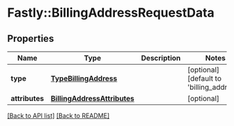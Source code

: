 # Fastly::BillingAddressRequestData

## Properties

| Name | Type | Description | Notes |
| ---- | ---- | ----------- | ----- |
| **type** | [**TypeBillingAddress**](TypeBillingAddress.md) |  | [optional][default to &#39;billing_address&#39;] |
| **attributes** | [**BillingAddressAttributes**](BillingAddressAttributes.md) |  | [optional] |

[[Back to API list]](../../README.md#endpoints) [[Back to README]](../../README.md)

